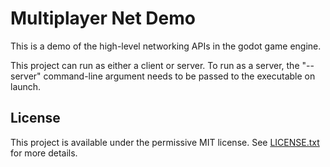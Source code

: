 # Multiplayer Net Demo

This is a demo of the high-level networking APIs in the godot game engine. 

This project can run as either a client or server. To run as a server, the "--server" command-line argument needs to be passed to the executable on launch.

## License

This project is available under the permissive MIT license. See [LICENSE.txt](LICENSE.txt) for more details.